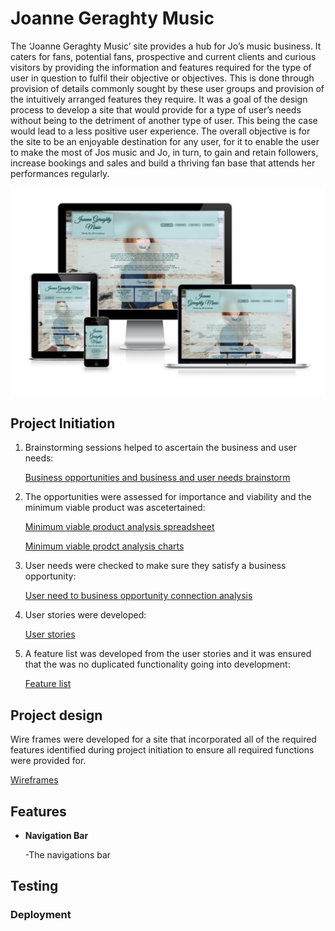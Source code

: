 # **Joanne Geraghty Music**

The ‘Joanne Geraghty Music’ site provides a hub for Jo’s music business. It caters for fans, potential fans, prospective and current clients and curious visitors by providing the information and features required for the type of user in question to fulfil their objective or objectives. This is done through provision of details commonly sought by these user groups and provision of the intuitively arranged features they require.
 It was a goal of the design process to develop a site that would provide for a type of user’s needs without being to the detriment of another type of user. This being the case would lead to a less positive user experience. 
The overall objective is for the site to be an enjoyable destination for any user, for it to enable the user to make the most of Jos music and Jo, in turn, to gain and retain followers, increase bookings and sales and build a thriving fan base that attends her performances regularly. 

![Responsive Mockup](assets/readme/readme-responsive-mockup.jpg)

## **Project Initiation**

1. Brainstorming sessions helped to ascertain the business and user needs:

    [Business opportunities and business and user needs brainstorm](docs/readme-brainstorm.pdf)

2. The opportunities were assessed for importance and viability and the minimum viable product was ascetertained:

    [Minimum viable product analysis spreadsheet](docs/readme-opportunity-analysis.pdf)

    [Minimum viable prodct analysis charts](docs/readme-scope-analysis.pdf)

4.  User needs were checked to make sure they satisfy a business opportunity:

    [User need to business opportunity connection analysis](docs/readme-user-need-business-opporuntity-link.pdf)

5. User stories were developed:

    [User stories](docs/readme-user-stories.pdf)

6. A feature list was developed from the user stories and it was ensured that the was no duplicated functionality going into development:

    [Feature list](docs/readme-feature-list.pdf)

## Project design

Wire frames were developed for a site that incorporated all of the required features identified during project initiation to ensure all required functions were provided for.

[Wireframes](docs/readme-wireframes.pdf)

## **Features**

- __Navigation Bar__

    -The navigations bar

## **Testing**

    

### **Deployment**